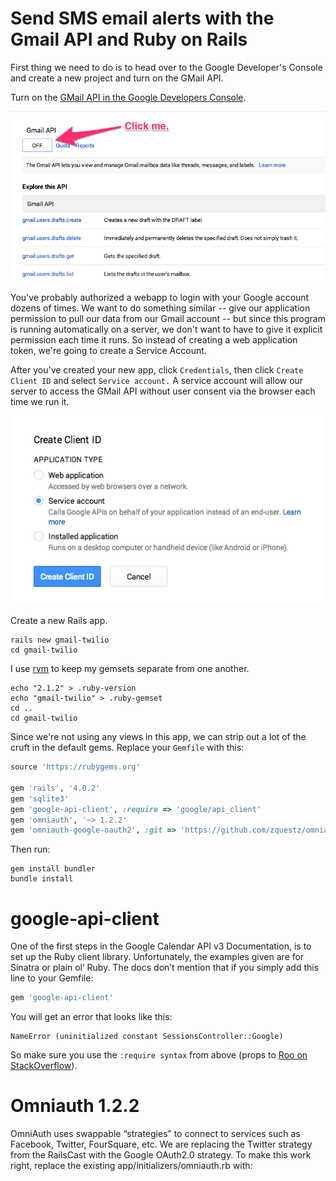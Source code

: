 Send SMS email alerts with the Gmail API and Ruby on Rails
================================

First thing we need to do is to head over to the Google Developer's Console and create a new project and turn on the GMail API. 

Turn on the [GMail API in the Google Developers Console](https://console.developers.google.com/project/951811866064/apiui/api/gmail?authuser=0). 

![](/public/images/gmail-console.png)

You've probably authorized a webapp to login with your Google account dozens of times. We want to do something similar -- give our application permission to pull our data from our Gmail account -- but since this program is running automatically on a server, we don't want to have to give it explicit permission each time it runs. So instead of creating a web application token, we're going to create a Service Account. 

After you've created your new app, click ```Credentials```, then click ```Create Client ID``` and select ```Service account.``` A service account will allow our server to access the GMail API without user consent via the browser each time we run it. 

![](/public/images/google-service-account-key.png)

Create a new Rails app. 

```term
rails new gmail-twilio
cd gmail-twilio
```

I use [rvm](https://rvm.io/) to keep my gemsets separate from one another. 

```term
echo "2.1.2" > .ruby-version
echo "gmail-twilio" > .ruby-gemset
cd ..
cd gmail-twilio
```

Since we're not using any views in this app, we can strip out a lot of the cruft in the default gems. Replace your ```Gemfile``` with this: 

```ruby
source 'https://rubygems.org'

gem 'rails', '4.0.2'
gem 'sqlite3'
gem 'google-api-client', :require => 'google/api_client'
gem 'omniauth', '~> 1.2.2'
gem 'omniauth-google-oauth2', :git => 'https://github.com/zquestz/omniauth-google-oauth2.git'
```

Then run: 

```term 
gem install bundler
bundle install
```

# google-api-client

One of the first steps in the Google Calendar API v3 Documentation, is to set up the Ruby client library. Unfortunately, the examples given are for Sinatra or plain ol’ Ruby. The docs don’t mention that if you simply add this line to your Gemfile:

```ruby
gem 'google-api-client'
```

You will get an error that looks like this: 

```term
NameError (uninitialized constant SessionsController::Google)
```

So make sure you use the ```:require syntax``` from above (props to [Roo on StackOverflow](http://stackoverflow.com/questions/9308704/rails-3-routing-error-uninitialized-constant-mycontrollergoogle)).


# Omniauth 1.2.2

OmniAuth uses swappable “strategies” to connect to services such as Facebook, Twitter, FourSquare, etc. We are replacing the Twitter strategy from the RailsCast with the Google OAuth2.0 strategy. To make this work right, replace the existing app/initializers/omniauth.rb with:






